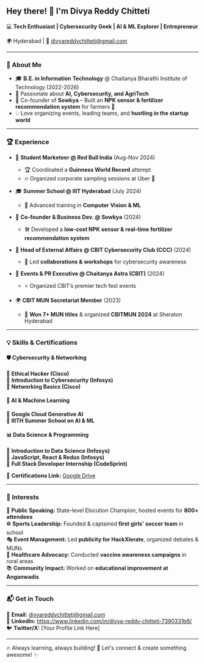 ## Hey there! 👋 I'm Divya Reddy Chitteti  

💻 **Tech Enthusiast | Cybersecurity Geek | AI & ML Explorer | Entrepreneur**  

🌍 Hyderabad | 📩 divyareddychitteti@gmail.com  

---

### 🚀 About Me  
- 🎓 **B.E. in Information Technology** @ Chaitanya Bharathi Institute of Technology (2022-2026)  
- 🎯 Passionate about **AI, Cybersecurity, and AgriTech**  
- 🚀 Co-founder of **Sowkya** – Built an **NPK sensor & fertilizer recommendation system** for farmers 🌱  
- 💡 Love organizing events, leading teams, and **hustling in the startup world**  

---

### 🏆 Experience  
- 🏁 **Student Marketeer @ Red Bull India** (Aug-Nov 2024)  
  - 🏆 Coordinated a **Guinness World Record** attempt  
  - 🔥 Organized corporate sampling sessions at Uber 🚀  

- 🎓 **Summer School @ IIIT Hyderabad** (July 2024)  
  - 🤖 Advanced training in **Computer Vision & ML**  

- 🌾 **Co-founder & Business Dev. @ Sowkya** (2024)  
  - 🛠 Developed a **low-cost NPK sensor & real-time fertilizer recommendation system**  

- 🔐 **Head of External Affairs @ CBIT Cybersecurity Club (CCC)** (2024)  
  - 🤝 Led **collaborations & workshops** for cybersecurity awareness  

- 🚀 **Events & PR Executive @ Chaitanya Astra (CBIT)** (2024)  
  - ⭐ Organized CBIT’s premier tech fest events  

- 🌍 **CBIT MUN Secretariat Member** (2023)  
  - 🎤 **Won 7+ MUN titles** & organized **CBITMUN 2024** at Sheraton Hyderabad  

---

### 💡 Skills & Certifications  
#### 🛡 Cybersecurity & Networking  
🔹 **Ethical Hacker (Cisco)**  
🔹 **Introduction to Cybersecurity (Infosys)**  
🔹 **Networking Basics (Cisco)**  

#### 🤖 AI & Machine Learning  
🔹 **Google Cloud Generative AI**  
🔹 **IIITH Summer School on AI & ML**  

#### 📊 Data Science & Programming  
🔹 **Introduction to Data Science (Infosys)**  
🔹 **JavaScript, React & Redux (Infosys)**  
🔹 **Full Stack Developer Internship (CodeSprint)**  

📂 **Certifications Link:** [Google Drive](https://drive.google.com/drive/u/0/folders/1y-VrA3auPuORVeaLxkkbl0dkRqywm9Tb)  

---

### 📢 Interests  
🎤 **Public Speaking:** State-level Elocution Champion, hosted events for **800+ attendees**  
⚽ **Sports Leadership:** Founded & captained **first girls' soccer team** in school  
🎭 **Event Management:** Led **publicity for HackXlerate**, organized debates & MUNs  
🏥 **Healthcare Advocacy:** Conducted **vaccine awareness campaigns** in rural areas  
📚 **Community Impact:** Worked on **educational improvement at Anganwadis**  

---

### 📬 Get in Touch  
💌 **Email:** divyareddychitteti@gmail.com  
🔗 **LinkedIn:**  https://www.linkedin.com/in/divya-reddy-chitteti-7390331b6/
🐦 **Twitter/X:** [Your Profile Link Here]  

---

🔥 Always learning, always building! 🚀 Let's connect & create something awesome! ✨  
